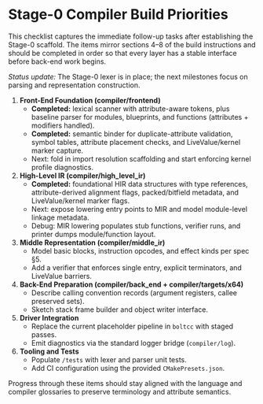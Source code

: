 # Stage-0 Compiler Build Priorities

This checklist captures the immediate follow-up tasks after establishing the Stage-0 scaffold. The items mirror sections 4–8 of the build instructions and should be completed in order so that every layer has a stable interface before back-end work begins.

_Status update:_ The Stage-0 lexer is in place; the next milestones focus on parsing and representation construction.

1. **Front-End Foundation (compiler/frontend)**
   - **Completed:** lexical scanner with attribute-aware tokens, plus baseline parser for modules, blueprints, and functions (attributes + modifiers handled).
   - **Completed:** semantic binder for duplicate-attribute validation, symbol tables, attribute placement checks, and LiveValue/kernel marker capture.
   - Next: fold in import resolution scaffolding and start enforcing kernel profile diagnostics.
2. **High-Level IR (compiler/high_level_ir)**
   - **Completed:** foundational HIR data structures with type references, attribute-derived alignment flags, packed/bitfield metadata, and LiveValue/kernel marker flags.
   - Next: expose lowering entry points to MIR and model module-level linkage metadata.
   - Debug: MIR lowering populates stub functions, verifier runs, and printer dumps module/function layout.
3. **Middle Representation (compiler/middle_ir)**
   - Model basic blocks, instruction opcodes, and effect kinds per spec §5.
   - Add a verifier that enforces single entry, explicit terminators, and LiveValue barriers.
4. **Back-End Preparation (compiler/back_end + compiler/targets/x64)**
   - Describe calling convention records (argument registers, callee preserved sets).
   - Sketch stack frame builder and object writer interface.
5. **Driver Integration**
   - Replace the current placeholder pipeline in `boltcc` with staged passes.
   - Emit diagnostics via the standard logger bridge (`compiler/log`).
6. **Tooling and Tests**
   - Populate `/tests` with lexer and parser unit tests.
   - Add CI configuration using the provided `CMakePresets.json`.

Progress through these items should stay aligned with the language and compiler glossaries to preserve terminology and attribute semantics.





